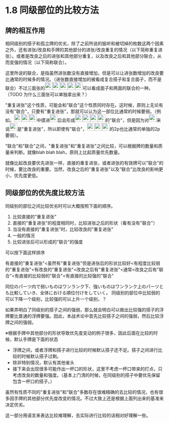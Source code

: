 # 1.8 同级部位的比较方法

## 牌的相互作用

相同级别的搭子和孤立牌的优劣，除了之前所说的振听和被切掉的枚数这两个因素之外，还有进张/改良和手牌的其他部分的进张/改良重复的情况（以下简称重复进张）。或者是改良之后的进张和其他部分重复，以及改良之后和其他部分联合，从而变强的情况（以下简称联合）。

这里所说的联合，是指虽然进张数没有直接增加，但是可以让进张数增加的改良要比通常的时候多的情况。（进张数直接增加的被看成复合搭子和复合面子，而不是联合）不过三面张的<img src='https://raw.githubusercontent.com/matsumatsu233/mahjong-pai-converter/master/sources/mj-tactics/3m.gif' height='24px'><img src='https://raw.githubusercontent.com/matsumatsu233/mahjong-pai-converter/master/sources/mj-tactics/4m.gif' height='24px'><img src='https://raw.githubusercontent.com/matsumatsu233/mahjong-pai-converter/master/sources/mj-tactics/5m.gif' height='24px'><img src='https://raw.githubusercontent.com/matsumatsu233/mahjong-pai-converter/master/sources/mj-tactics/6m.gif' height='24px'><img src='https://raw.githubusercontent.com/matsumatsu233/mahjong-pai-converter/master/sources/mj-tactics/7m.gif' height='24px'>可以看成面子和两面的联合的一种。（TODO 为什么三面张可以单独拿出来？）

"重复进张"这个性质，可能会和"联合"这个性质同时存在。这时候，原则上无论有没有"联合"，只要有"重复进张"，那就可以认为这一部位比通常的时候要弱。（例如，<img src='https://raw.githubusercontent.com/matsumatsu233/mahjong-pai-converter/master/sources/mj-tactics/2p.gif' height='24px'><img src='https://raw.githubusercontent.com/matsumatsu233/mahjong-pai-converter/master/sources/mj-tactics/4p.gif' height='24px'><img src='https://raw.githubusercontent.com/matsumatsu233/mahjong-pai-converter/master/sources/mj-tactics/5p.gif' height='24px'>中摸进<img src='https://raw.githubusercontent.com/matsumatsu233/mahjong-pai-converter/master/sources/mj-tactics/3p.gif' height='24px'>后会形成<img src='https://raw.githubusercontent.com/matsumatsu233/mahjong-pai-converter/master/sources/mj-tactics/2p.gif' height='24px'><img src='https://raw.githubusercontent.com/matsumatsu233/mahjong-pai-converter/master/sources/mj-tactics/3p.gif' height='24px'><img src='https://raw.githubusercontent.com/matsumatsu233/mahjong-pai-converter/master/sources/mj-tactics/4p.gif' height='24px'><img src='https://raw.githubusercontent.com/matsumatsu233/mahjong-pai-converter/master/sources/mj-tactics/5p.gif' height='24px'>的"联合"，但是因为对<img src='https://raw.githubusercontent.com/matsumatsu233/mahjong-pai-converter/master/sources/mj-tactics/2p.gif' height='24px'>来说<img src='https://raw.githubusercontent.com/matsumatsu233/mahjong-pai-converter/master/sources/mj-tactics/3p.gif' height='24px'>是"重复进张"，所以即使有"联合"，<img src='https://raw.githubusercontent.com/matsumatsu233/mahjong-pai-converter/master/sources/mj-tactics/2p.gif' height='24px'><img src='https://raw.githubusercontent.com/matsumatsu233/mahjong-pai-converter/master/sources/mj-tactics/4p.gif' height='24px'><img src='https://raw.githubusercontent.com/matsumatsu233/mahjong-pai-converter/master/sources/mj-tactics/5p.gif' height='24px'>的2p也比通常的单独的2p要弱）。

"联合"和"联合"之间，"重复进张"和"重复进张"之间比较，可以根据牌的数量和质量来判断。就像blah blah blah，原则上比起质量优先数量。

就像比起改良要优先进张一样，直接的重复进张，或者进张的有效牌可以"联合"的时候，要比改良的重要。当然，改良之后的"重复进张"以及"联合"比改良的影响更小，优先度更低。

## 同级部位的优先度比较方法

同级别的部位之间比较优劣时可以大概按照下面的顺序。

1. 比较直接的"重复进张"
2. 直接的"重复进张"的程度相同时，比较进张之后的形状（看有没有"联合"）
3. 当没有直接的"重复进张"时，比较改良的"重复进张"
4. 一般的情况
5. 比较进张后可以形成的"联合"的强度

可以按下面这样排序

有直接的"重复进张"<虽然有"重复进张"但是进张后的形状比较好<有程度比较弱的"重复进张"<有改良的"重复进张"<改良之后有"重复进张"<通常<改良之后有"联合"<有直接的比较弱的"联合"<有直接的比较强的"联合"

同位のパーツ内で弱いものはワンランク下、強いものはワンランク上のパーツとも比較していき、全体における順位付けをしていく。
同级别的部位中比较弱的可以下降一个级别，比较强的可以上升一个级别，？

如果弄明白了同级别的搭子之间的强弱，那么就会明白可以做出比较强的搭子的浮牌要比普通的浮牌要强。因此，本战术论中首先比较搭子之间的强弱，然后比较浮牌之间的强弱。

※根据手牌中其他部分的形状导致优先度变动的例子很多，因此后面在比较的时候，默认手牌是下面的状态

* 浮牌之间，或者浮牌和搭子进行比较的时候默认搭子还不足。搭子之间进行比较的时候默认搭子过剩。
* 除非特别情况，默认有其他雀头
* 接下来会出现很多可能作出一杯口的形状，这里不考虑一杯口带来的打点，只考虑改良的数量和强度。（基本上门清的时候，在同级别的搭子中要优先保留包含一杯口的搭子。）

虽然有性质不同的"重复进张"和"联合"多数存在很难精确的去比较的情况，也有很多因手牌的其他部分优先度改变的情况。不过大致上还是根据上面列出来的基准来决定优劣。

这一部分用语言来表达比较难理解，去实际进行比较的话相对好理解一些。